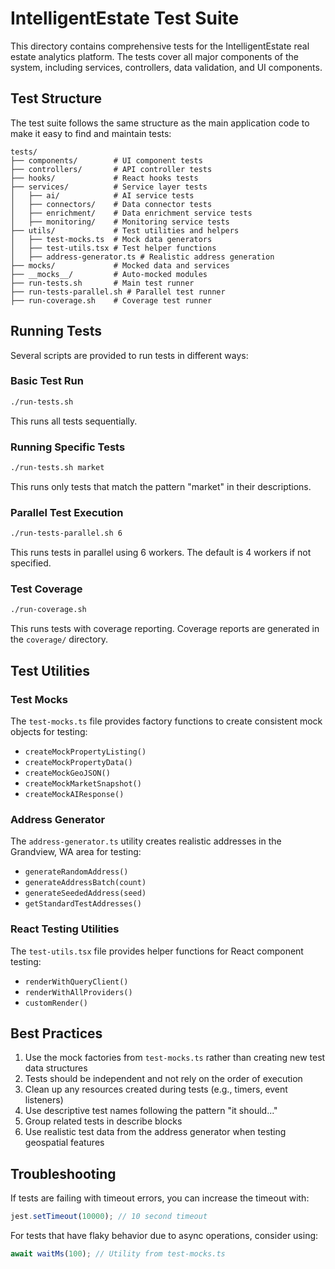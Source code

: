 # IntelligentEstate Test Suite

This directory contains comprehensive tests for the IntelligentEstate real estate analytics platform. The tests cover all major components of the system, including services, controllers, data validation, and UI components.

## Test Structure

The test suite follows the same structure as the main application code to make it easy to find and maintain tests:

```
tests/
├── components/        # UI component tests
├── controllers/       # API controller tests 
├── hooks/             # React hooks tests
├── services/          # Service layer tests
│   ├── ai/            # AI service tests
│   ├── connectors/    # Data connector tests
│   ├── enrichment/    # Data enrichment service tests
│   ├── monitoring/    # Monitoring service tests
├── utils/             # Test utilities and helpers
│   ├── test-mocks.ts  # Mock data generators
│   ├── test-utils.tsx # Test helper functions
│   ├── address-generator.ts # Realistic address generation
├── mocks/             # Mocked data and services
├── __mocks__/         # Auto-mocked modules
├── run-tests.sh       # Main test runner
├── run-tests-parallel.sh # Parallel test runner
├── run-coverage.sh    # Coverage test runner
```

## Running Tests

Several scripts are provided to run tests in different ways:

### Basic Test Run

```bash
./run-tests.sh
```

This runs all tests sequentially.

### Running Specific Tests

```bash
./run-tests.sh market
```

This runs only tests that match the pattern "market" in their descriptions.

### Parallel Test Execution

```bash
./run-tests-parallel.sh 6
```

This runs tests in parallel using 6 workers. The default is 4 workers if not specified.

### Test Coverage

```bash
./run-coverage.sh
```

This runs tests with coverage reporting. Coverage reports are generated in the `coverage/` directory.

## Test Utilities

### Test Mocks

The `test-mocks.ts` file provides factory functions to create consistent mock objects for testing:

- `createMockPropertyListing()`
- `createMockPropertyData()`
- `createMockGeoJSON()`
- `createMockMarketSnapshot()`
- `createMockAIResponse()`

### Address Generator

The `address-generator.ts` utility creates realistic addresses in the Grandview, WA area for testing:

- `generateRandomAddress()`
- `generateAddressBatch(count)`
- `generateSeededAddress(seed)`
- `getStandardTestAddresses()`

### React Testing Utilities

The `test-utils.tsx` file provides helper functions for React component testing:

- `renderWithQueryClient()`
- `renderWithAllProviders()`
- `customRender()`

## Best Practices

1. Use the mock factories from `test-mocks.ts` rather than creating new test data structures
2. Tests should be independent and not rely on the order of execution
3. Clean up any resources created during tests (e.g., timers, event listeners)
4. Use descriptive test names following the pattern "it should..."
5. Group related tests in describe blocks
6. Use realistic test data from the address generator when testing geospatial features

## Troubleshooting

If tests are failing with timeout errors, you can increase the timeout with:

```javascript
jest.setTimeout(10000); // 10 second timeout
```

For tests that have flaky behavior due to async operations, consider using:

```javascript
await waitMs(100); // Utility from test-mocks.ts
```